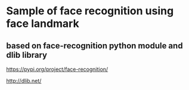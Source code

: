 # Sample of face recognition using face landmark

## based on face-recognition python module and dlib library
https://pypi.org/project/face-recognition/

http://dlib.net/
